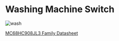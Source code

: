 # Washing Machine Switch

![wash](https://cloud.githubusercontent.com/assets/6124495/21746995/e3d4b32c-d536-11e6-8d73-22c5df211ce2.gif)

[MC68HC908JL3 Family Datasheet](http://datasheet.datasheetarchive.com/originals/distributors/Datasheets-21/DSA-410578.pdf)


